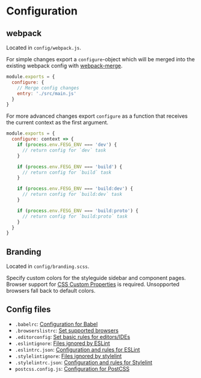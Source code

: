 # Configuration


## webpack

Located in `config/webpack.js`.

For simple changes export a `configure`-object which will be merged into the existing webpack config with [webpack-merge](https://github.com/survivejs/webpack-merge).

```js
module.exports = {
  configure: {
    // Merge config changes
    entry: './src/main.js'
  }
}
```

For more advanced changes export `configure` as a function that receives the current context as the first argument.

```js
module.exports = {
  configure: context => {
    if (process.env.FESG_ENV === 'dev') {
      // return config for `dev` task
    }

    if (process.env.FESG_ENV === 'build') {
      // return config for `build` task
    }

    if (process.env.FESG_ENV === 'build:dev') {
      // return config for `build:dev` task
    }

    if (process.env.FESG_ENV === 'build:proto') {
      // return config for `build:proto` task
    }
  }
}
```


## Branding

Located in `config/branding.scss`.

Specify custom colors for the styleguide sidebar and component pages. Browser support for [CSS Custom Properties](http://caniuse.com/#feat=css-variables) is required. Unsopported browsers fall back to default colors.


## Config files

* `.babelrc`: [Configuration for Babel](https://babeljs.io/docs/usage/babelrc/)
* `.browserslistrc`: [Set supported browsers](https://github.com/ai/browserslist)
* `.editorconfig`: [Set basic rules for editors/IDEs](http://editorconfig.org/)
* `.eslintignore`: [Files ignored by ESLint](http://eslint.org/docs/user-guide/configuring#ignoring-files-and-directories)
* `.eslintrc.json`: [Configuration and rules for ESLint](http://eslint.org/docs/user-guide/configuring)
* `.stylelintignore`: [Files ignored by stylelint](https://stylelint.io/user-guide/configuration/#stylelintignore)
* `.stylelintrc.json`: [Configuration and rules for Stylelint](https://stylelint.io/user-guide/configuration/)
* `postcss.config.js`: [Configuration for PostCSS](https://github.com/postcss/postcss#webpack)
